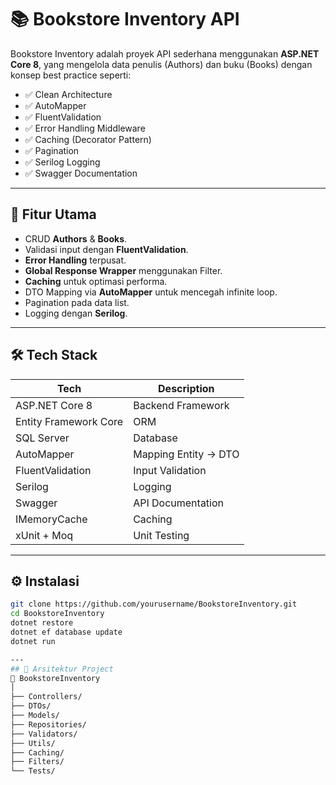 # 📚 Bookstore Inventory API

Bookstore Inventory adalah proyek API sederhana menggunakan **ASP.NET Core 8**, yang mengelola data penulis (Authors) dan buku (Books) dengan konsep best practice seperti:
- ✅ Clean Architecture
- ✅ AutoMapper
- ✅ FluentValidation
- ✅ Error Handling Middleware
- ✅ Caching (Decorator Pattern)
- ✅ Pagination
- ✅ Serilog Logging
- ✅ Swagger Documentation

---

## 🚀 Fitur Utama
- CRUD **Authors** & **Books**.
- Validasi input dengan **FluentValidation**.
- **Error Handling** terpusat.
- **Global Response Wrapper** menggunakan Filter.
- **Caching** untuk optimasi performa.
- DTO Mapping via **AutoMapper** untuk mencegah infinite loop.
- Pagination pada data list.
- Logging dengan **Serilog**.

---

## 🛠️ Tech Stack
| Tech | Description |
|------|-------------|
| ASP.NET Core 8 | Backend Framework |
| Entity Framework Core | ORM |
| SQL Server | Database |
| AutoMapper | Mapping Entity → DTO |
| FluentValidation | Input Validation |
| Serilog | Logging |
| Swagger | API Documentation |
| IMemoryCache | Caching |
| xUnit + Moq | Unit Testing |

---

## ⚙️ Instalasi

```bash
git clone https://github.com/yourusername/BookstoreInventory.git
cd BookstoreInventory
dotnet restore
dotnet ef database update
dotnet run

---
## 📌 Arsitektur Project
📁 BookstoreInventory
│
├── Controllers/
├── DTOs/
├── Models/
├── Repositories/
├── Validators/
├── Utils/
├── Caching/
├── Filters/
└── Tests/
